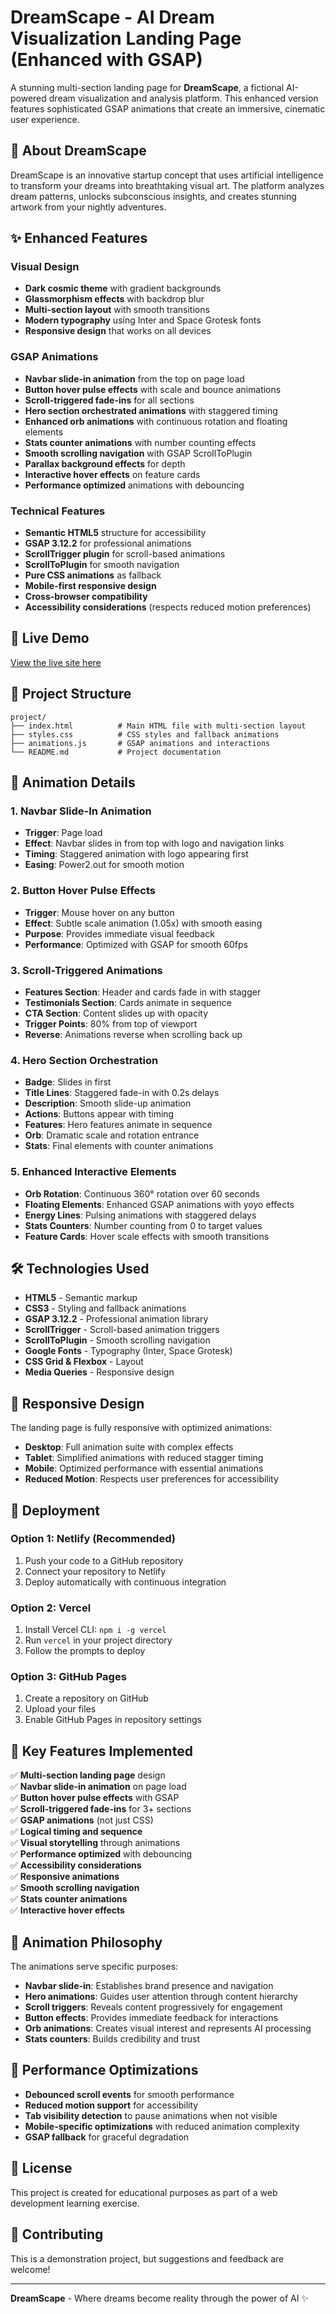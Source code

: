 # DreamScape - AI Dream Visualization Landing Page (Enhanced with GSAP)

A stunning multi-section landing page for **DreamScape**, a fictional AI-powered dream visualization and analysis platform. This enhanced version features sophisticated GSAP animations that create an immersive, cinematic user experience.

## 🌙 About DreamScape

DreamScape is an innovative startup concept that uses artificial intelligence to transform your dreams into breathtaking visual art. The platform analyzes dream patterns, unlocks subconscious insights, and creates stunning artwork from your nightly adventures.

## ✨ Enhanced Features

### Visual Design
- **Dark cosmic theme** with gradient backgrounds
- **Glassmorphism effects** with backdrop blur
- **Multi-section layout** with smooth transitions
- **Modern typography** using Inter and Space Grotesk fonts
- **Responsive design** that works on all devices

### GSAP Animations
- **Navbar slide-in animation** from the top on page load
- **Button hover pulse effects** with scale and bounce animations
- **Scroll-triggered fade-ins** for all sections
- **Hero section orchestrated animations** with staggered timing
- **Enhanced orb animations** with continuous rotation and floating elements
- **Stats counter animations** with number counting effects
- **Smooth scrolling navigation** with GSAP ScrollToPlugin
- **Parallax background effects** for depth
- **Interactive hover effects** on feature cards
- **Performance optimized** animations with debouncing

### Technical Features
- **Semantic HTML5** structure for accessibility
- **GSAP 3.12.2** for professional animations
- **ScrollTrigger plugin** for scroll-based animations
- **ScrollToPlugin** for smooth navigation
- **Pure CSS animations** as fallback
- **Mobile-first responsive design**
- **Cross-browser compatibility**
- **Accessibility considerations** (respects reduced motion preferences)

## 🚀 Live Demo

[View the live site here](https://your-deployment-link.netlify.app)

## 📁 Project Structure

```
project/
├── index.html          # Main HTML file with multi-section layout
├── styles.css          # CSS styles and fallback animations
├── animations.js       # GSAP animations and interactions
└── README.md           # Project documentation
```

## 🎨 Animation Details

### 1. Navbar Slide-In Animation
- **Trigger**: Page load
- **Effect**: Navbar slides in from top with logo and navigation links
- **Timing**: Staggered animation with logo appearing first
- **Easing**: Power2.out for smooth motion

### 2. Button Hover Pulse Effects
- **Trigger**: Mouse hover on any button
- **Effect**: Subtle scale animation (1.05x) with smooth easing
- **Purpose**: Provides immediate visual feedback
- **Performance**: Optimized with GSAP for smooth 60fps

### 3. Scroll-Triggered Animations
- **Features Section**: Header and cards fade in with stagger
- **Testimonials Section**: Cards animate in sequence
- **CTA Section**: Content slides up with opacity
- **Trigger Points**: 80% from top of viewport
- **Reverse**: Animations reverse when scrolling back up

### 4. Hero Section Orchestration
- **Badge**: Slides in first
- **Title Lines**: Staggered fade-in with 0.2s delays
- **Description**: Smooth slide-up animation
- **Actions**: Buttons appear with timing
- **Features**: Hero features animate in sequence
- **Orb**: Dramatic scale and rotation entrance
- **Stats**: Final elements with counter animations

### 5. Enhanced Interactive Elements
- **Orb Rotation**: Continuous 360° rotation over 60 seconds
- **Floating Elements**: Enhanced GSAP animations with yoyo effects
- **Energy Lines**: Pulsing animations with staggered delays
- **Stats Counters**: Number counting from 0 to target values
- **Feature Cards**: Hover scale effects with smooth transitions

## 🛠️ Technologies Used

- **HTML5** - Semantic markup
- **CSS3** - Styling and fallback animations
- **GSAP 3.12.2** - Professional animation library
- **ScrollTrigger** - Scroll-based animation triggers
- **ScrollToPlugin** - Smooth scrolling navigation
- **Google Fonts** - Typography (Inter, Space Grotesk)
- **CSS Grid & Flexbox** - Layout
- **Media Queries** - Responsive design

## 📱 Responsive Design

The landing page is fully responsive with optimized animations:
- **Desktop**: Full animation suite with complex effects
- **Tablet**: Simplified animations with reduced stagger timing
- **Mobile**: Optimized performance with essential animations
- **Reduced Motion**: Respects user preferences for accessibility

## 🚀 Deployment

### Option 1: Netlify (Recommended)
1. Push your code to a GitHub repository
2. Connect your repository to Netlify
3. Deploy automatically with continuous integration

### Option 2: Vercel
1. Install Vercel CLI: `npm i -g vercel`
2. Run `vercel` in your project directory
3. Follow the prompts to deploy

### Option 3: GitHub Pages
1. Create a repository on GitHub
2. Upload your files
3. Enable GitHub Pages in repository settings

## 🎯 Key Features Implemented

✅ **Multi-section landing page** design  
✅ **Navbar slide-in animation** on page load  
✅ **Button hover pulse effects** with GSAP  
✅ **Scroll-triggered fade-ins** for 3+ sections  
✅ **GSAP animations** (not just CSS)  
✅ **Logical timing and sequence**  
✅ **Visual storytelling** through animations  
✅ **Performance optimized** with debouncing  
✅ **Accessibility considerations**  
✅ **Responsive animations**  
✅ **Smooth scrolling navigation**  
✅ **Stats counter animations**  
✅ **Interactive hover effects**  

## 🌟 Animation Philosophy

The animations serve specific purposes:
- **Navbar slide-in**: Establishes brand presence and navigation
- **Hero animations**: Guides user attention through content hierarchy
- **Scroll triggers**: Reveals content progressively for engagement
- **Button effects**: Provides immediate feedback for interactions
- **Orb animations**: Creates visual interest and represents AI processing
- **Stats counters**: Builds credibility and trust

## 🔧 Performance Optimizations

- **Debounced scroll events** for smooth performance
- **Reduced motion support** for accessibility
- **Tab visibility detection** to pause animations when not visible
- **Mobile-specific optimizations** with reduced animation complexity
- **GSAP fallback** for graceful degradation

## 📄 License

This project is created for educational purposes as part of a web development learning exercise.

## 🤝 Contributing

This is a demonstration project, but suggestions and feedback are welcome!

---

**DreamScape** - Where dreams become reality through the power of AI ✨ 